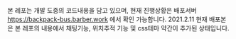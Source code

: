 본 레포는 개발 도중의 코드내용을 담고 있으며, 현재 진행상황은 배포서버 https://backpack-bus.barber.work 에서 확인 가능합니다.
2021.2.11 현재 배포본은 본 레포의 내용에서 채팅기능, 위치추적 기능 및 css테마 약간이 추가된 상태입니다.
